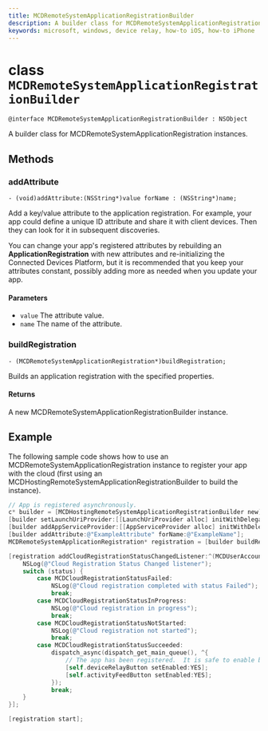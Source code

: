 ```yaml
---
title: MCDRemoteSystemApplicationRegistrationBuilder
description: A builder class for MCDRemoteSystemApplicationRegistration instances.
keywords: microsoft, windows, device relay, how-to iOS, how-to iPhone 
---
```


# class `MCDRemoteSystemApplicationRegistrationBuilder`

```
@interface MCDRemoteSystemApplicationRegistrationBuilder : NSObject 
```

A builder class for MCDRemoteSystemApplicationRegistration instances.

## Methods

### addAttribute
`- (void)addAttribute:(NSString*)value forName : (NSString*)name;`

Add a key/value attribute to the application registration. For example, your app could define a unique ID attribute and share it with client devices. Then they can look for it in subsequent discoveries.

You can change your app's registered attributes by rebuilding an **ApplicationRegistration** with new attributes and re-initializing the Connected Devices Platform, but it is recommended that you keep your attributes constant, possibly adding more as needed when you update your app.

#### Parameters
* `value` The attribute value.
* `name` The name of the attribute.

### buildRegistration
`- (MCDRemoteSystemApplicationRegistration*)buildRegistration;`

Builds an application registration with the specified properties.

#### Returns
A new MCDRemoteSystemApplicationRegistrationBuilder instance.

## Example

The following sample code shows how to use an MCDRemoteSystemApplicationRegistration instance to register your app with the cloud (first using an MCDHostingRemoteSystemApplicationRegistrationBuilder to build the instance).

```ObjectiveC
// App is registered asynchronously.
c* builder = [MCDHostingRemoteSystemApplicationRegistrationBuilder new];
[builder setLaunchUriProvider:[[LaunchUriProvider alloc] initWithDelegate:[AppDataSource sharedInstance].inboundRequestLogger]];
[builder addAppServiceProvider:[[AppServiceProvider alloc] initWithDelegate:[AppDataSource sharedInstance].inboundRequestLogger]];
[builder addAttribute:@"ExampleAttribute" forName:@"ExampleName"];
MCDRemoteSystemApplicationRegistration* registration = [builder buildRegistration];

[registration addCloudRegistrationStatusChangedListener:^(MCDUserAccount * _Nonnull account, MCDCloudRegistrationStatus status) {
    NSLog(@"Cloud Registration Status Changed listener");
    switch (status) {
        case MCDCloudRegistrationStatusFailed:
            NSLog(@"Cloud registration completed with status Failed");
            break;
        case MCDCloudRegistrationStatusInProgress:
            NSLog(@"Cloud registration in progress");
            break;
        case MCDCloudRegistrationStatusNotStarted:
            NSLog(@"Cloud registration not started");
            break;
        case MCDCloudRegistrationStatusSucceeded:
            dispatch_async(dispatch_get_main_queue(), ^{
                // The app has been registered.  It is safe to enable button.
                [self.deviceRelayButton setEnabled:YES];
                [self.activityFeedButton setEnabled:YES];
            });
            break;
    }
}];

[registration start];
```